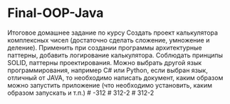 # Final-OOP-Java
Итоговое домашнее задание по курсу
Создать проект калькулятора комплексных чисел (достаточно сделать сложение, умножение и деление). Применить при создании программы архитектурные паттерны, добавить логирование калькулятора. Соблюдать принципы SOLID, паттерны проектирования. Можно выбрать другой язык программирования, например C# или Python, если выбран язык, отличный от JAVA, то необходимо написать документ, каким образом можно запустить приложение (что необходимо установить, каким образом запускать и т.п.)
#   - 3 1 2  
 #   3 1 2 - 2  
 #   3 1 2 - 2  
 